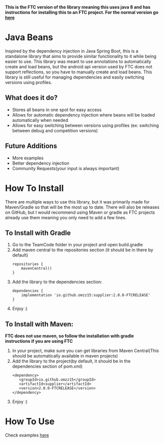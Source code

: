 **This is the FTC version of the library meaning this uses java 8 and has instructions for installing this to an FTC project. For the normal version go [here](https://github.com/omzz15/beans)**

# Java Beans

Inspired by the dependency injection in Java Spring Boot, this is a standalone library that aims to provide similar functionality to it while being easier to use. This library was meant to use annotations to automatically create and load beans, but the android api version used by FTC does not support reflections, so you have to manually create and load beans. This library is still useful for managing dependencies and easily switching versions using profiles.

## What does it do?
- Stores all beans in one spot for easy access
- Allows for automatic dependency injection where beans will be loaded automatically when needed
- Allows for easy switching between versions using profiles (ex: switching between debug and competition versions)

## Future Additions
- More examples
- Better dependency injection
- Community Requests(your input is always important)

# How To Install
There are multiple ways to use this library, but it was primarily made for Maven/Gradle so that will be the most up to date. There will also be releases on GitHub, but I would recommend using Maven or gradle as FTC projects already use them meaning you only need to add a few lines.

## To Install with Gradle
1. Go to the TeamCode folder in your project and open build.gradle
2. Add maven central to the repositories section (it should be in there by default)
    ```
    repositories {
        mavenCentral()
    }
    ```
3. Add the library to the dependencies section:
    ```
    dependencies {
        implementation 'io.github.omzz15:supplier:2.0.0-FTCRELEASE'
    }
    ```
4. Enjoy :)

## To Install with Maven:
**FTC does not use maven, so follow the installation with gradle instructions if you are using FTC**
1. In your project, make sure you can get libraries from Maven Central(This should be automatically available in maven projects)
2. Add the library to the project(by default, it should be in the dependencies section of pom.xml)
   ```
   <dependency>
      <groupId>io.github.omzz15</groupId>
      <artifactId>supplier</artifactId>
      <version>2.0.0-FTCRELEASE</version>
   </dependency>
   ```
3. Enjoy :)

# How To Use
Check examples [here](./src/test/java/examples)